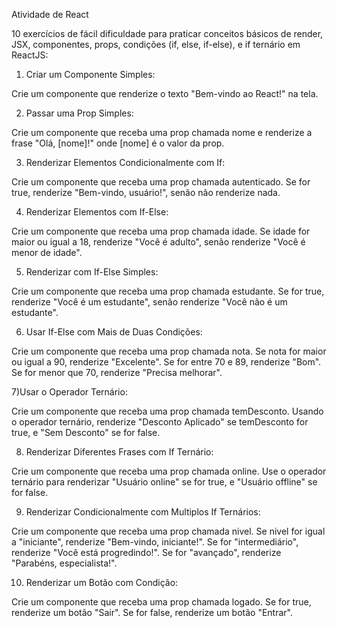 Atividade de React

10 exercícios de fácil dificuldade para praticar conceitos básicos de render, JSX, componentes, props, condições (if, else, if-else), e if ternário em ReactJS: 

 

1) Criar um Componente Simples: 

Crie um componente que renderize o texto "Bem-vindo ao React!" na tela. 

 

2) Passar uma Prop Simples: 

Crie um componente que receba uma prop chamada nome e renderize a frase "Olá, [nome]!" onde [nome] é o valor da prop. 

 

3) Renderizar Elementos Condicionalmente com If: 

Crie um componente que receba uma prop chamada autenticado. Se for true, renderize "Bem-vindo, usuário!", senão não renderize nada. 

 

4) Renderizar Elementos com If-Else: 

Crie um componente que receba uma prop chamada idade. Se idade for maior ou igual a 18, renderize "Você é adulto", senão renderize "Você é menor de idade". 

 

5) Renderizar com If-Else Simples: 

Crie um componente que receba uma prop chamada estudante. Se for true, renderize "Você é um estudante", senão renderize "Você não é um estudante". 

 

6) Usar If-Else com Mais de Duas Condições: 

Crie um componente que receba uma prop chamada nota. Se nota for maior ou igual a 90, renderize "Excelente". Se for entre 70 e 89, renderize "Bom". Se for menor que 70, renderize "Precisa melhorar". 

 

7)Usar o Operador Ternário: 

Crie um componente que receba uma prop chamada temDesconto. Usando o operador ternário, renderize "Desconto Aplicado" se temDesconto for true, e "Sem Desconto" se for false. 

 

8) Renderizar Diferentes Frases com If Ternário: 

Crie um componente que receba uma prop chamada online. Use o operador ternário para renderizar "Usuário online" se for true, e "Usuário offline" se for false. 

9) Renderizar Condicionalmente com Multiplos If Ternários: 

Crie um componente que receba uma prop chamada nivel. Se nivel for igual a "iniciante", renderize "Bem-vindo, iniciante!". Se for "intermediário", renderize "Você está progredindo!". Se for "avançado", renderize "Parabéns, especialista!". 

 

10) Renderizar um Botão com Condição: 

Crie um componente que receba uma prop chamada logado. Se for true, renderize um botão "Sair". Se for false, renderize um botão "Entrar".
